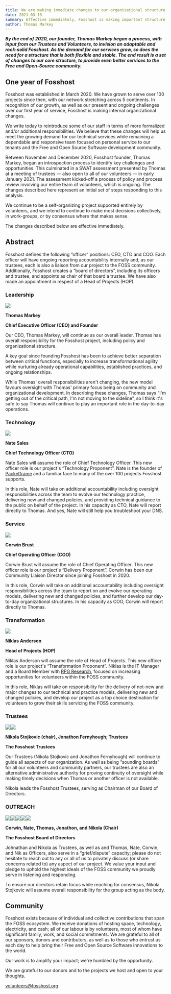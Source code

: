 ```yaml
---
title: We are making immediate changes to our organisational structure 
date: 2021-03-15
summary: Effective immediately, Fosshost is making important structure changes and improvements to how we operate
author: Thomas Markey
---
```


**_By the end of 2020, our founder, Thomas Markey began a process, with input from our Trustees and Volunteers, to invision an adaptable and rock-solid Fosshost. As the demand for our services grow, so does the need for a structure that is both flexible and stable. The end result is a set of changes to our core structure, to provide even better services to the Free and Open-Source community._**

## One year of Fosshost

Fosshost was established in March 2020. We have grown to serve over 100 projects since then, with our network stretching across 5 continents. In recognition of our growth, as well as our present and ongoing challenges over our first year of service, Fosshost is making internal organizational changes.

We write today to reintroduce some of our staff in terms of more formalized and/or additional responsibilities. We believe that these changes will help us meet the growing demand for our technical services while remaining a dependable and responsive team focused on personal service to our tenants and the Free and Open Source Software development community.

Between November and December 2020, Fosshost founder, Thomas Markey, began an introspection process to identify key challenges and opportunities. This culminated in a SWAT assessment presented by Thomas at a meeting of trustees — also open to all of our volunteers — in early January 2021. The assessment kicked-off a process of policy and process review involving our entire team of volunteers, which is ongoing. The changes described here represent an initial set of steps responding to this analysis.

We continue to be a self-organizing project supported entirely by volunteers, and we intend to continue to make most decisions collectively, in work-groups, or by consensus where that makes sense.

The changes described below are effective immediately.

## Abstract

Fosshost defines the following “officer” positions: CEO, CTO and COO. Each officer will have ongoing reporting accountability internally and, as our trustees, each is also a liaison from our project to the FOSS community. Additionally, Fosshost creates a “board of directors”, including its officers and trustee, and appoints as chair of that board a trustee. We have also made an appointment in respect of a Head of Projects (HOP).

### Leadership

<img src="/article-content/fosshost-organizational-changes/thomas-200x200.png"></img>

**Thomas Markey**

**Chief Executive Officer (CEO) and Founder**

Our CEO, Thomas Markey, will continue as our overall leader. Thomas has overall responsibility for the Fosshost project, including policy and organizational structure.

A key goal since founding Fosshost has been to achieve better separation between critical functions, especially to increase transformational agility while nurturing already operational capabilities, established practices, and  ongoing relationships.

While Thomas' overall responsibilities aren't changing, the new model favours oversight with Thomas' primary focus being on community and organizational development. In describing these changes, Thomas says “I'm getting out of the critical path, I'm not moving to the sideline”, so I think it's safe to say Thomas will continue to play an important role in the day-to-day operations.

### Technology

<img src="/article-content/fosshost-organizational-changes/nate-200x200.png"></img>

**Nate Sales**

**Chief Technology Officer (CTO)**

Nate Sales will assume the role of Chief Technology Officer. This new officer role is our project's “Technology Proponent”. Nate is the founder of [Packetframe](https://packetframe.com) and a familiar face to many of the over 100 projects Fosshost supports.

In this role, Nate will take on additional accountability including oversight responsibilities across the team to evolve our technology practice, delivering new and changed policies, and providing technical guidance to the public on behalf of the project. In his capacity as CTO, Nate will report directly to Thomas. And yes, Nate will still help you troubleshoot your DNS.

### Service

<img src="/article-content/fosshost-organizational-changes/corwin-200x200.png"></img>

**Corwin Brust**

**Chief Operating Officer (COO)**

Corwin Brust will assume the role of Chief Operating Officer. This new officer role is our project's “Delivery Proponent”. Corwin has been our Community Liaison Director since joining Fosshost in 2020.

In this role, Corwin will take on additional accountability including oversight responsibilities across the team to report on and evolve our operating models, delivering new and changed policies, and further develop our day-to-day organizational structures. In his capacity as COO, Corwin will report directly to Thomas.

### Transformation

<img src="/article-content/fosshost-organizational-changes/nik-200x200.png"></img>

**Niklas Anderson**

**Head of Projects (HOP)**

Niklas Anderson will assume the role of Head of Projects. This new officer role is our project's “Transformation Proponent”. Niklas is the IT Manager and a Board Member with [RPG Research](https://www.rpgresearch.com/), focused on increasing opportunities for volunteers within the FOSS community.

In this role, Niklas will take on responsibility for the delivery of net-new and major changes to our technical and practice models, delivering new and changed policies, and develop our project as a top choice destination for volunteers to grow their skills servicing the FOSS community.

### Trustees

<img src="/article-content/fosshost-organizational-changes/nikola-200x200.png"></img><img src="/article-content/fosshost-organizational-changes/jonathon-200x200.png"></img>

**Nikola Stojkovic (chair), Jonathon Fernyhough; Trustees**

**The Fosshost Trustees**

Our Trustees (Nikola Stojkovic and Jonathon Fernyhough) will continue to guide all aspects of our organization. As well as being “sounding boards” for all our volunteers and community partners, our trustees are also an alternative administrative authority for proving continuity of oversight while making timely decisions when Thomas or another officer is not available.

Nikola leads the Fosshost Trustees, serving as Chairman of our Board of Directors.

### OUTREACH

<img src="/article-content/fosshost-organizational-changes/corwin-200x200.png"></img><img src="/article-content/fosshost-organizational-changes/nate-200x200.png"></img><img src="/article-content/fosshost-organizational-changes/thomas-200x200.png"></img><img src="/article-content/fosshost-organizational-changes/jonathon-200x200.png"></img><img src="/article-content/fosshost-organizational-changes/nikola-200x200.png"></img>

**Corwin, Nate, Thomas, Jonathon, and Nikola (Chair)**

**The Fosshost Board of Directors**

Johnathan and Nikola as Trustees, as well as and Thomas, Nate, Corwin, and Nik as Officers, also serve in a “grief/dispute” capacity; please do not hesitate to reach out to any or all of us to privately discuss (or share concerns related to) any aspect of our project. We value your input and pledge to uphold the highest ideals of the FOSS community we proudly serve in listening and responding.

To ensure our directors retain focus while reaching for consensus, Nikola Stojkovic will assume overall responsibility for the group acting as the body.

## Community

Fosshost exists because of individual and collective contributions that span the FOSS ecosystem. We receive donations of hosting space, technology, electricity, and cash; all of our labour is by volunteers, most of whom have significant family, work, and social commitments. We are grateful to all of our sponsors, donors and contributors, as well as to those who entrust us each day to help bring their Free and Open Source Software innovations to the world.

Our work is to amplify your impact; we're humbled by the opportunity.

We are grateful to our donors and to the projects we host and open to your thoughts.

[volunteers@fosshost.org](mailto:volunteers@fosshost.org)
